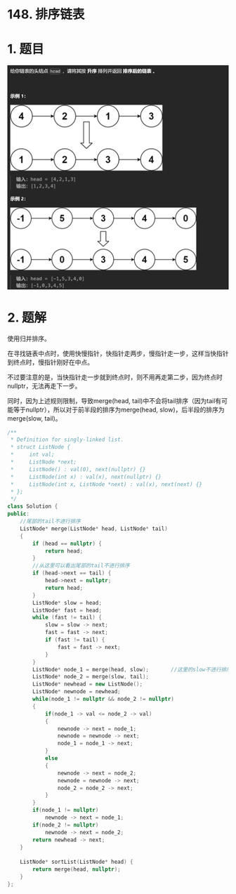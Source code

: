# 148. 排序链表

# 1. 题目

![](image/image_OezOW3Qi4S.png)

# 2. 题解

使用归并排序。

在寻找链表中点时，使用快慢指针，快指针走两步，慢指针走一步，这样当快指针到终点时，慢指针刚好在中点。

不过要注意的是，当快指针走一步就到终点时，则不用再走第二步，因为终点时nullptr，无法再走下一步。

同时，因为上述规则限制，导致merge(head, tail)中不会将tail排序（因为tail有可能等于nullptr），所以对于前半段的排序为merge(head, slow)，后半段的排序为merge(slow, tail)。

```c++
/**
 * Definition for singly-linked list.
 * struct ListNode {
 *     int val;
 *     ListNode *next;
 *     ListNode() : val(0), next(nullptr) {}
 *     ListNode(int x) : val(x), next(nullptr) {}
 *     ListNode(int x, ListNode *next) : val(x), next(next) {}
 * };
 */
class Solution {
public:
    //尾部的tail不进行排序
    ListNode* merge(ListNode* head, ListNode* tail)
    {
        if (head == nullptr) {
            return head;
        }
        //从这里可以看出尾部的tail不进行排序
        if (head->next == tail) {
            head->next = nullptr;
            return head;
        }
        ListNode* slow = head;
        ListNode* fast = head;
        while (fast != tail) {
            slow = slow -> next;
            fast = fast -> next;
            if (fast != tail) {
                fast = fast -> next;
            }
        }
        ListNode* node_1 = merge(head, slow);       //这里的slow不进行排序
        ListNode* node_2 = merge(slow, tail);
        ListNode* newhead = new ListNode();
        ListNode* newnode = newhead;
        while(node_1 != nullptr && node_2 != nullptr)
        {
            if(node_1 -> val <= node_2 -> val)
            {
                newnode -> next = node_1;
                newnode = newnode -> next;
                node_1 = node_1 -> next;
            }
            else
            {
                newnode -> next = node_2;
                newnode = newnode -> next;
                node_2 = node_2 -> next;
            }
        }
        if(node_1 != nullptr)
            newnode -> next = node_1;
        if(node_2 != nullptr)
            newnode -> next = node_2;
        return newhead -> next;
    }

    ListNode* sortList(ListNode* head) {
        return merge(head, nullptr);
    }
};
```
